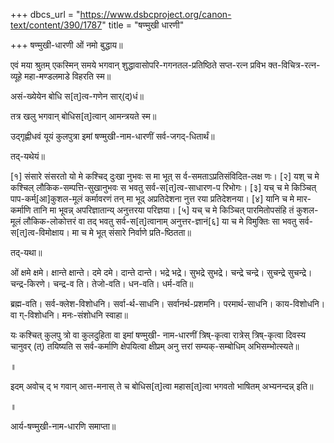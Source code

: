 +++
dbcs_url = "https://www.dsbcproject.org/canon-text/content/390/1787"
title = "षण्मुखी धारणी"

+++
षण्मुखी-धारणी
ओं नमो बुद्धाय॥

एवं मया श्रुतम् एकस्मिन् समये भगवान् शुद्धावासोपरि-गगनतल-प्रतिष्ठिते सप्त-रत्न प्रविभ क्त-विचित्र-रत्न-व्यूहे महा-मण्डलमाडे विहरति स्म॥

असं-ख्येयेन बोधि स[त्]त्व-गणेन सार्(द्)धं॥

तत्र खलु भगवान् बोधिस[त्]त्वान् आमन्त्रयते स्म॥

उद्गृह्णीधवं यूयं कुलपुत्रा इमां षण्मुखी-नाम-धारणीं सर्व-जगद्-धितार्थं॥

तद्-यथेयं॥

[१] 
संसारे संसरतो यो मे कश्चिद् दुःखा नुभवः स मा भूत् स र्व-समताऽप्रतिसंविदित-लक्ष णः। [२] 
यश् च मे कश्चिल् लौकिक-सम्पत्ति-सुखानुभवः स भवतु सर्व-स[त्]त्व-साधारण-प रिभोगः। [३]
यच् च मे किञ्चित् पाप-कर्म्[आ]कुशल-मूलं कर्मावरणं तन् मा भूद् अप्रतिदेशना नुत्त रया प्रतिदेशनया। [४] 
यानि च मे मार-कर्माणि तानि मा भूवन्न् अपरिज्ञातान्य् अनुत्तरया परिज्ञया। [५] 
यच् च मे किञ्चित् पारमितोपसंहि तं कुशल-मूलं लौकिक-लोकोत्तरं वा तद् भवतु सर्व-स[त्]त्वानाम् अनुत्तर-ज्ञानं[६]
या च मे विमुक्तिः सा भवतु सर्व-स[त्]त्व-विमोक्षाय। मा च मे भूत् संसारे निर्वाणे प्रति-ष्ठितता॥

तद्-यथा॥

ओं क्षमे क्षमे। क्षान्ते क्षान्ते। दमे दमे। दान्ते दान्ते। भद्रे भद्रे। सुभद्रे सुभद्रे। चन्द्रे चन्द्रे। सुचन्द्रे सुचन्द्रे। चन्द्र-किरणे। चन्द्र-व ति। तेजो-वति। धन-वति। धर्म-वति॥

ब्रह्म-वति। सर्व-क्लेश-विशोधनि। सर्वा-र्थ-साधनि। सर्वानर्थ-प्रशमनि। परमार्थ-साधनि। काय-विशोधनि। वा ग्-विशोधनि। मनः-संशोधनि स्वाहा॥

यः कश्चित् कुलपु त्रो वा कुलदुहिता वा इमां षण्मुखी-
नाम-धारणीं त्रिष्-कृत्वा रात्रेस् त्रिष्-कृत्वा दिवस्य चानुवर् (त्) तयिष्यति स सर्व-कर्माणि क्षेपयित्वा क्षीप्रम्
अनु त्तरां सम्यक्-सम्बोधिम् अभिसम्भोत्स्यते॥

॥

इदम् अवोच् द् भ गवान् आत्त-मनास् ते च बोधिस[त्]त्वा महास[त्]त्वा भगवतो भाषितम् अभ्यनन्दन्न् इति॥

॥

आर्य-षण्मुखी-नाम-धारणि समाप्ता॥

